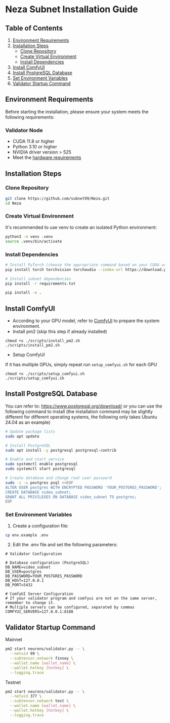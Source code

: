 # Neza Subnet Installation Guide

## Table of Contents

1. [Environment Requirements](#environment-requirements)
2. [Installation Steps](#installation-steps)
   - [Clone Repository](#clone-repository)
   - [Create Virtual Environment](#create-virtual-environment)
   - [Install Dependencies](#install-dependencies)
3. [Install ComfyUI](#install-comfyui)
4. [Install PostgreSQL Database](#install-postgresql-database)
5. [Set Environment Variables](#set-environment-variable)
6. [Validator Startup Command](#validator-startup-command)

## Environment Requirements

Before starting the installation, please ensure your system meets the following requirements:

### Validator Node

- CUDA 11.8 or higher
- Python 3.10 or higher
- NVIDIA driver version > 525
- Meet the [hardware requirements](../README.md#validator-recommended-configuration)

## Installation Steps

### Clone Repository

```bash
git clone https://github.com/subnet99/Neza.git
cd Neza
```

### Create Virtual Environment

It's recommended to use venv to create an isolated Python environment:

```bash
python3 -m venv .venv
source .venv/bin/activate
```

### Install Dependencies

```bash
# Install PyTorch (choose the appropriate command based on your CUDA version)
pip install torch torchvision torchaudio --index-url https://download.pytorch.org/whl/cu118

# Install subnet dependencies
pip install -r requirements.txt

pip install -e .
```

## Install ComfyUI

- According to your GPU model, refer to [ComfyUI](https://github.com/comfyanonymous/ComfyUI) to prepare the system environment.
- Install pm2 (skip this step if already installed)

```
chmod +x ./scripts/install_pm2.sh
./scripts/install_pm2.sh
```

- Setup ComfyUI

If it has multiple GPUs, simply repeat run `setup_comfyui.sh` for each GPU

```
chmod +x ./scripts/setup_comfyui.sh
./scripts/setup_comfyui.sh
```

## Install PostgreSQL Database
You can refer to: https://www.postgresql.org/download/ or you can use the following command to install (the installation command may be slightly different for different operating systems, the following only takes Ubuntu 24.04 as an example)

```bash
# Update package lists
sudo apt update

# Install PostgreSQL
sudo apt install -y postgresql postgresql-contrib

# Enable and start service
sudo systemctl enable postgresql
sudo systemctl start postgresql

# Create database and change root user password
sudo -i -u postgres psql <<EOF
ALTER USER postgres WITH ENCRYPTED PASSWORD 'YOUR_POSTGRES_PASSWORD';
CREATE DATABASE video_subnet;
GRANT ALL PRIVILEGES ON DATABASE video_subnet TO postgres;
EOF
```

### Set Environment Variables

1. Create a configuration file:

```bash
cp env.example .env
```

2. Edit the .env file and set the following parameters:

```
# Validator Configuration

# Database configuration (PostgreSQL)
DB_NAME=video_subnet
DB_USER=postgres
DB_PASSWORD=YOUR_POSTGRES_PASSWORD
DB_HOST=127.0.0.1
DB_PORT=5432

# ComfyUI Server Configuration
# If your validator program and comfyui are not on the same server, remember to change it.
# Multiple servers can be configured, separated by commas
COMFYUI_SERVERS=127.0.0.1:8188
```

## Validator Startup Command

Mainnet

```bash
pm2 start neurons/validator.py -- \
  --netuid 99 \
  --subtensor.network finney \
  --wallet.name [wallet_name] \
  --wallet.hotkey [hotkey] \
  --logging.trace
```

Testnet

```bash
pm2 start neurons/validator.py -- \
  --netuid 377 \
  --subtensor.network test \
  --wallet.name [wallet_name] \
  --wallet.hotkey [hotkey] \
  --logging.trace
```
